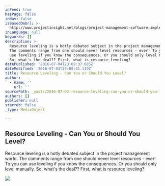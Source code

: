 ```yaml
---
inFeed: true
hasPage: false
inNav: false
isBasedOnUrl: >-
  http://www.projectinsight.net/blogs/project-management-software-implementation-and-user-adoption-tips/resource-leveling-can-you-or-should-you-level
inLanguage: null
keywords: []
description: >-
  Resource leveling is a hotly debated subject in the project management world.
  The comments range from one should never level resources - ever! To you can
  use leveling if you know the consequences. Or you should only level manually.
  So, what's the deal?? First, what is resource leveling?
datePublished: '2016-07-04T23:09:37.685Z'
dateModified: '2016-07-04T23:09:31.119Z'
title: Resource Leveling - Can You or Should You Level?
author:
  - name: ''
    url: ''
sourcePath: _posts/2016-07-02-resource-leveling-can-you-or-should-you-level.md
authors: []
publisher: null
starred: false
_type: MediaObject

---
```

<article style=""><h1>Resource Leveling - Can You or Should You Level?</h1><p>Resource leveling is a hotly debated subject in the project management world. The comments range from one should never level resources - ever! To you can use leveling if you know the consequences. Or you should only level manually. So, what's the deal?? First, what is resource leveling?</p><img src="https://imgflo.herokuapp.com/graph/vahj1ThiexotieMo/f63c4996a6b01ec8ce84b2bd870c0278/noop.jpg?input=http%3A%2F%2Fwww.projectinsight.net%2Farticles%2Farticlesshare%2Fi%2F2013%2Fdata-linegraph-computer.jpg" /></article>